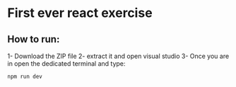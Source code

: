 # First ever react exercise

## How to run:

1- Download the ZIP file
2- extract it and open visual studio
3- Once you are in open the dedicated terminal and type: 
```
npm run dev
```